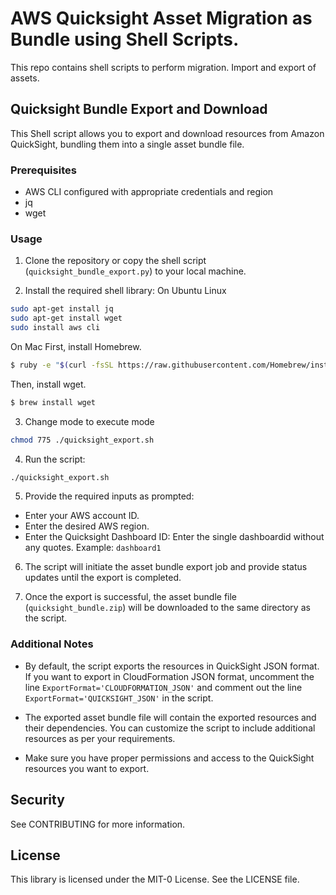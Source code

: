 # AWS Quicksight Asset Migration as Bundle using Shell Scripts.
This repo contains shell scripts to perform migration. Import and export of assets.

## Quicksight Bundle Export and Download

This Shell script allows you to export and download resources from Amazon QuickSight, bundling them into a single asset bundle file.

### Prerequisites

- AWS CLI configured with appropriate credentials and region
- jq 
- wget

### Usage

1. Clone the repository or copy the shell script (`quicksight_bundle_export.py`) to your local machine.

2. Install the required shell library:
On Ubuntu Linux
```bash
sudo apt-get install jq
sudo apt-get install wget
sudo install aws cli
```
On Mac
First, install Homebrew.
```bash
$ ruby -e "$(curl -fsSL https://raw.githubusercontent.com/Homebrew/install/master/install)"
```

Then, install wget.
```bash
$ brew install wget
```

3. Change mode to execute mode
```bash
chmod 775 ./quicksight_export.sh
```

4. Run the script:

```bash
./quicksight_export.sh
```

5. Provide the required inputs as prompted:

- Enter your AWS account ID.
- Enter the desired AWS region.
- Enter the Quicksight Dashboard ID: Enter the single dashboardid without any quotes. Example: `dashboard1`

6. The script will initiate the asset bundle export job and provide status updates until the export is completed.

7. Once the export is successful, the asset bundle file (`quicksight_bundle.zip`) will be downloaded to the same directory as the script.

### Additional Notes

- By default, the script exports the resources in QuickSight JSON format. If you want to export in CloudFormation JSON format, uncomment the line `ExportFormat='CLOUDFORMATION_JSON'` and comment out the line `ExportFormat='QUICKSIGHT_JSON'` in the script.

- The exported asset bundle file will contain the exported resources and their dependencies. You can customize the script to include additional resources as per your requirements.

- Make sure you have proper permissions and access to the QuickSight resources you want to export.

## Security
See CONTRIBUTING for more information.

## License
This library is licensed under the MIT-0 License. See the LICENSE file.
